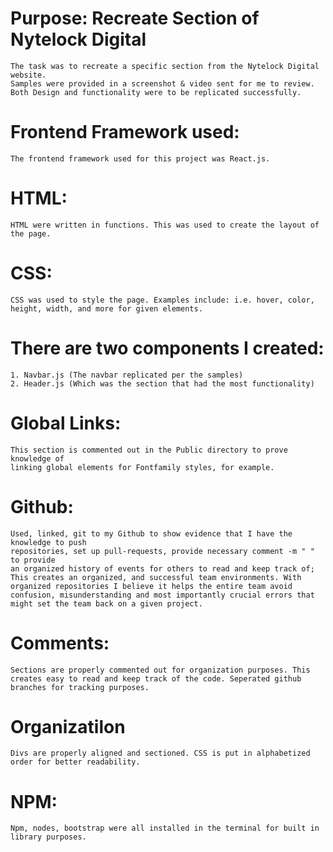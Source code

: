#   Purpose: Recreate Section of Nytelock Digital
    The task was to recreate a specific section from the Nytelock Digital website.
    Samples were provided in a screenshot & video sent for me to review. Both Design and functionality were to be replicated successfully. 

#   Frontend Framework used:
    The frontend framework used for this project was React.js.

#   HTML:
    HTML were written in functions. This was used to create the layout of the page.

#   CSS:
    CSS was used to style the page. Examples include: i.e. hover, color, height, width, and more for given elements.
   
#   There are two components I created: 
    1. Navbar.js (The navbar replicated per the samples)
    2. Header.js (Which was the section that had the most functionality)

#   Global Links:
    This section is commented out in the Public directory to prove knowledge of
    linking global elements for Fontfamily styles, for example.

#   Github:
    Used, linked, git to my Github to show evidence that I have the knowledge to push
    repositories, set up pull-requests, provide necessary comment -m " " to provide
    an organized history of events for others to read and keep track of; This creates an organized, and successful team environments. With organized repositories I believe it helps the entire team avoid confusion, misunderstanding and most importantly crucial errors that might set the team back on a given project.

#   Comments:
    Sections are properly commented out for organization purposes. This creates easy to read and keep track of the code. Seperated github branches for tracking purposes.
    
#   Organizatilon
    Divs are properly aligned and sectioned. CSS is put in alphabetized order for better readability.

#   NPM:
    Npm, nodes, bootstrap were all installed in the terminal for built in library purposes.





